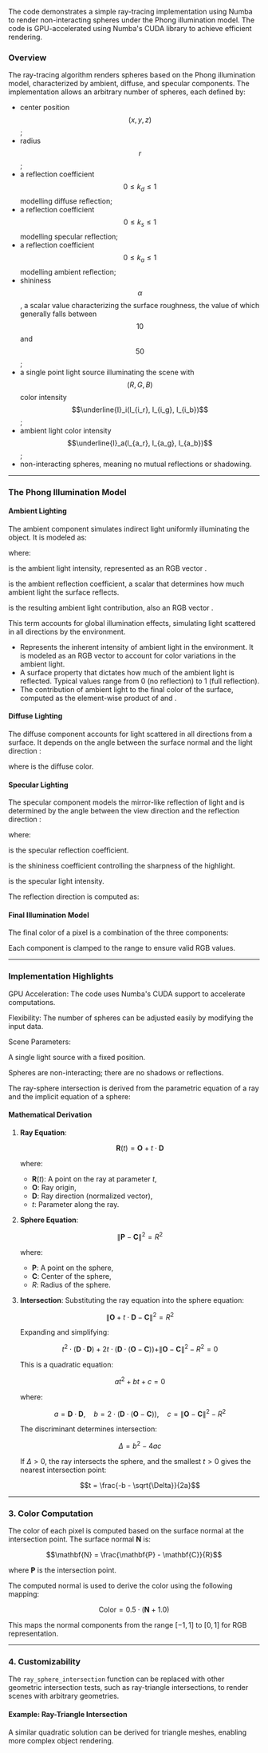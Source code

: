 <script type="text/javascript">
MathJax = {
  tex: {
    inlineMath: [['$', '$'], ['\\(', '\\)']],
    displayMath: [['$$', '$$'], ['\\[', '\\]']],
  }
};
</script>
<script type="text/javascript" async
  src="https://cdnjs.cloudflare.com/ajax/libs/mathjax/3.2.2/es5/tex-mml-chtml.js">
</script>

The code demonstrates a simple ray-tracing implementation using Numba to render non-interacting spheres under the Phong illumination model. The code is GPU-accelerated using Numba's CUDA library to achieve efficient rendering.

### Overview

The ray-tracing algorithm renders spheres based on the Phong illumination model, characterized by ambient, diffuse, and specular components. The implementation allows an arbitrary number of spheres, each defined by:

- center position $$(x, y, z)$$;
- radius $$r$$;
- a reflection coefficient $$0\leq k_d\leq 1$$ modelling diffuse reflection;
- a reflection coefficient $$0\leq k_s\leq 1$$ modelling specular reflection;
- a reflection coefficient $$0\leq k_a\leq 1$$ modelling ambient reflection;
- shininess $$\alpha$$, a scalar value characterizing the surface roughness, the value of which generally falls between $$10$$ and $$50$$;
- a single point light source illuminating the scene with $$(R, G, B)$$ color intensity $$\underline{I}_i(I_{i_r}, I_{i_g}, I_{i_b})$$;
- ambient light color intensity $$\underline{I}_a(I_{a_r}, I_{a_g}, I_{a_b})$$;
- non-interacting spheres, meaning no mutual reflections or shadowing.

---

### The Phong Illumination Model

#### Ambient Lighting
The ambient component simulates indirect light uniformly illuminating the object. It is modeled as:

where:

 is the ambient light intensity, represented as an RGB vector .

 is the ambient reflection coefficient, a scalar that determines how much ambient light the surface reflects.

 is the resulting ambient light contribution, also an RGB vector .

This term accounts for global illumination effects, simulating light scattered in all directions by the environment.

- Represents the inherent intensity of ambient light in the environment. It is modeled as an RGB vector to account for color variations in the ambient light.
- A surface property that dictates how much of the ambient light is reflected. Typical values range from 0 (no reflection) to 1 (full reflection).
- The contribution of ambient light to the final color of the surface, computed as the element-wise product of  and .

#### Diffuse Lighting
The diffuse component accounts for light scattered in all directions from a surface. It depends on the angle between the surface normal  and the light direction :

where  is the diffuse color.

#### Specular Lighting
The specular component models the mirror-like reflection of light and is determined by the angle between the view direction  and the reflection direction :

where:

 is the specular reflection coefficient.

 is the shininess coefficient controlling the sharpness of the highlight.

 is the specular light intensity.

The reflection direction  is computed as:

#### Final Illumination Model
The final color of a pixel is a combination of the three components:

Each component is clamped to the range  to ensure valid RGB values.

---

### Implementation Highlights

GPU Acceleration: The code uses Numba's CUDA support to accelerate computations.

Flexibility: The number of spheres can be adjusted easily by modifying the input data.

Scene Parameters:

A single light source with a fixed position.

Spheres are non-interacting; there are no shadows or reflections.


The ray-sphere intersection is derived from the parametric equation of a ray and the implicit equation of a sphere:

#### Mathematical Derivation

1. **Ray Equation**:
   
   $$\mathbf{R}(t) = \mathbf{O} + t \cdot \mathbf{D}$$
   
   where:
   - $\mathbf{R}(t)$: A point on the ray at parameter $t$,
   - $\mathbf{O}$: Ray origin,
   - $\mathbf{D}$: Ray direction (normalized vector),
   - $t$: Parameter along the ray.

3. **Sphere Equation**:

   $$\|\mathbf{P} - \mathbf{C}\|^2 = R^2$$
   
   where:
   - $\mathbf{P}$: A point on the sphere,
   - $\mathbf{C}$: Center of the sphere,
   - $R$: Radius of the sphere.

5. **Intersection**:
   Substituting the ray equation into the sphere equation:

   $$\|\mathbf{O} + t \cdot \mathbf{D} - \mathbf{C}\|^2 = R^2$$
   
   Expanding and simplifying:
   
   $$t^2 \cdot (\mathbf{D} \cdot \mathbf{D}) + 2t \cdot (\mathbf{D} \cdot (\mathbf{O} - \mathbf{C})) + \| \mathbf{O} - \mathbf{C} \|^2 - R^2 = 0$$

   This is a quadratic equation:
   
   $$at^2 + bt + c = 0$$
   
   where:

   $$a = \mathbf{D} \cdot \mathbf{D}, \quad b = 2 \cdot (\mathbf{D} \cdot (\mathbf{O} - \mathbf{C})), \quad c = \| \mathbf{O} - \mathbf{C} \|^2 - R^2$$

   The discriminant determines intersection:

   $$\Delta = b^2 - 4ac$$

   If $\Delta > 0$, the ray intersects the sphere, and the smallest $t > 0$ gives the nearest intersection point:

   $$t = \frac{-b - \sqrt{\Delta}}{2a}$$

---

### 3. Color Computation

The color of each pixel is computed based on the surface normal at the intersection point. The surface normal $\mathbf{N}$ is:

$$\mathbf{N} = \frac{\mathbf{P} - \mathbf{C}}{R}$$

where $\mathbf{P}$ is the intersection point.

The computed normal is used to derive the color using the following mapping:

$$\text{Color} = 0.5 \cdot (\mathbf{N} + 1.0)$$

This maps the normal components from the range $[-1, 1]$ to $[0, 1]$ for RGB representation.

---

### 4. Customizability

The `ray_sphere_intersection` function can be replaced with other geometric intersection tests, such as ray-triangle intersections, to render scenes with arbitrary geometries.

#### Example: Ray-Triangle Intersection
A similar quadratic solution can be derived for triangle meshes, enabling more complex object rendering.


